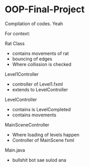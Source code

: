 # OOP-Final-Project
Compilation of codes. Yeah


For context:

Rat Class
- contains movements of rat
- bouncing of edges
- Where collission is checked

Level1Controller
- controller of Level1.fxml
- extends to LevelController

LevelController
- contains is LevelCompleted
- contains movements

MainSceneController
- Where loading of levels happen
- Controller of MainScene fxml

Main.java
- bullshit bot sae sulod ana

